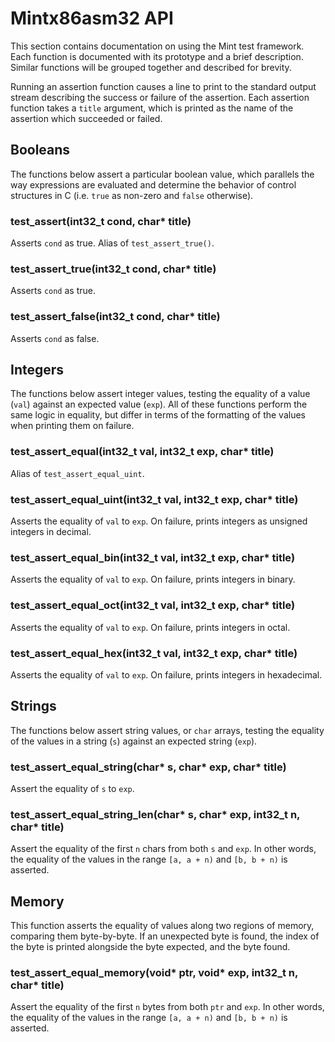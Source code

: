# Mintx86asm32 API

This section contains documentation on using the Mint test framework. Each function is documented with its prototype and a brief description. Similar functions will be grouped together and described for brevity.

Running an assertion function causes a line to print to the standard output stream describing the success or failure of the assertion. Each assertion function takes a `title` argument, which is printed as the name of the assertion which succeeded or failed.

## Booleans

The functions below assert a particular boolean value, which parallels the way expressions are evaluated and determine the behavior of control structures in C (i.e. `true` as non-zero and `false` otherwise).

### test\_assert(int32\_t cond, char\* title)

Asserts `cond` as true. Alias of `test_assert_true()`.

### test\_assert\_true(int32\_t cond, char\* title)

Asserts `cond` as true.

### test\_assert\_false(int32\_t cond, char\* title)

Asserts `cond` as false.

## Integers

The functions below assert integer values, testing the equality of a value (`val`) against an expected value (`exp`). All of these functions perform the same logic in equality, but differ in terms of the formatting of the values when printing them on failure.

### test\_assert\_equal(int32\_t val, int32\_t exp, char\* title)

Alias of `test_assert_equal_uint`.

### test\_assert\_equal\_uint(int32\_t val, int32\_t exp, char\* title)

Asserts the equality of `val` to `exp`. On failure, prints integers as unsigned integers in decimal.

### test\_assert\_equal\_bin(int32\_t val, int32\_t exp, char\* title)

Asserts the equality of `val` to `exp`. On failure, prints integers in binary.

### test\_assert\_equal\_oct(int32\_t val, int32\_t exp, char\* title)

Asserts the equality of `val` to `exp`. On failure, prints integers in octal.

### test\_assert\_equal\_hex(int32\_t val, int32\_t exp, char\* title)

Asserts the equality of `val` to `exp`. On failure, prints integers in hexadecimal.

## Strings

The functions below assert string values, or `char` arrays, testing the equality of the values in a string (`s`) against an expected string (`exp`).

### test\_assert\_equal\_string(char\* s, char\* exp, char\* title)

Assert the equality of `s` to `exp`.

### test\_assert\_equal\_string\_len(char\* s, char\* exp, int32\_t n, char\* title)

Assert the equality of the first `n` chars from both `s` and `exp`. In other words, the equality of the values in the range `[a, a + n)` and `[b, b + n)` is asserted.

## Memory

This function asserts the equality of values along two regions of memory, comparing them byte-by-byte. If an unexpected byte is found, the index of the byte is printed alongside the byte expected, and the byte found.

### test\_assert\_equal\_memory(void\* ptr, void\* exp, int32\_t n, char\* title)

Assert the equality of the first `n` bytes from both `ptr` and `exp`. In other words, the equality of the values in the range `[a, a + n)` and `[b, b + n)` is asserted.
